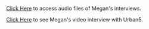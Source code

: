 [Click Here](https://www.dropbox.com/sh/yk20fz3fwjv55bf/AADZcvaTyycXJPJEM9wDiRt4a?dl=0) to access audio files of Megan's interviews.

[Click Here](https://www.youtube.com/watch?v=ZQ3zJnnWa60&feature=youtu.be) to see Megan's video interview with Urban5.
